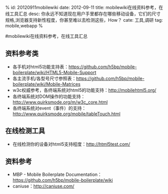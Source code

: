 %
id: 20120911mobilewiki
date: 2012-09-11
title: mobilewiki在线资料参考，在线工具汇总
desc: 你永远不知道现在用户手里都存在哪些移动设备，它们的尺寸规格,浏览器支持新性程度，你甚至难以去检测这些，How？
cate: 工具,调研
tag: mobile,webapp
%

#mobilewiki在线资料参考，在线工具汇总


## 资料参考类

* 各手机对html5功能支持表：https://github.com/h5bp/mobile-boilerplate/wiki/HTML5-Mobile-Support
* 各主流手机/各型号尺寸参照表：https://github.com/h5bp/mobile-boilerplate/wiki/Mobile-Matrices
* w3c权威参考，各终端系统对html5的功能支持：http://mobilehtml5.org/
* 各终端系统对DOM操作的功能支持：http://www.quirksmode.org/m/w3c_core.html
* 各终端系统对event（事件）的支持：http://www.quirksmode.org/mobile/tableTouch.html

## 在线检测工具
* 在线检测你的设备对html5支持程度：http://html5test.com/


## 资料参考
* MBP - Mobile Boilerplate Documentation：https://github.com/h5bp/mobile-boilerplate/wiki
* caniuse：http://caniuse.com/